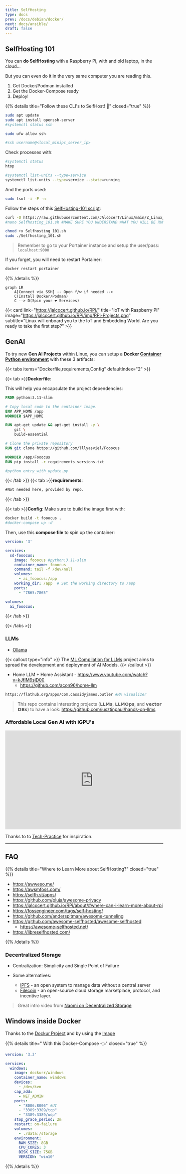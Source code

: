 ```yaml
---
title: SelfHosting
type: docs
prev: /docs/debian/docker/
next: docs/ansible/
draft: false
---
```


## SelfHosting 101

You can **do SelfHosting** with a Raspberry Pi, with and old laptop, in the cloud...

But you can even do it in the very same computer you are reading this.

1. Get Docker/Podman installed
2. Get the Docker-Compose ready
3. Deploy!

{{% details title="Follow these CLI's to SelfHost! 🚀" closed="true" %}}

```sh
sudo apt update
sudo apt install openssh-server
#systemctl status ssh

sudo ufw allow ssh

#ssh username@<local_minipc_server_ip>
```

Check processes with:

```sh
#systemctl status
htop

#systemctl list-units --type=service
systemctl list-units --type=service --state=running
```

And the ports used:

```sh
sudo lsof -i -P -n
```

Follow the steps of this [SelfHosting-101 script](https://github.com/JAlcocerT/Linux/blob/main/Z_Linux_Installations_101/Selfhosting_101.sh):

```sh
curl -O https://raw.githubusercontent.com/JAlcocerT/Linux/main/Z_Linux_Installations_101/Selfhosting_101.sh
#nano Selfhosting_101.sh #MAKE SURE YOU UNDERSTAND WHAT YOU WILL BE RUNNING

chmod +x Selfhosting_101.sh
sudo ./Selfhosting_101.sh
```

> Remember to go to your Portainer instance and setup the user/pass: `localhost:9000`

If you forget, you will need to restart Portainer:

```sh
docker restart portainer
```

{{% /details %}}

```mermaid
graph LR
    A[Connect via SSH] -- Open f/w if needed --> 
    C(Install Docker/Podman)
    C --> D(Spin your ❤️ Services)
```

{{< card link="https://jalcocert.github.io/RPi/" title="IoT with Raspberry Pi" image="https://jalcocert.github.io/RPi/img/RPi-Projects.png" subtitle="Linux will onboard you to the IoT and Embedding World. Are you ready to take the first step?" >}}


## GenAI

To try new **Gen AI Projects** within Linux, you can setup a **Docker [Container Python environment](https://jalcocert.github.io/JAlcocerT/why-i-love-containers/)** with these 3 artifacts:

{{< tabs items="Dockerfile,requirements,Config" defaultIndex="2" >}}

  {{< tab >}}**Dockerfile**: 

This will help you encapsulate the project dependencies:

```Dockerfile
FROM python:3.11-slim

# Copy local code to the container image.
ENV APP_HOME /app
WORKDIR $APP_HOME

RUN apt-get update && apt-get install -y \
    git \
    build-essential

# Clone the private repository
RUN git clone https://github.com/lllyasviel/Fooocus

WORKDIR /app/Fooocus
RUN pip install -r requirements_versions.txt

#python entry_with_update.py

```

  {{< /tab >}}
  {{< tab >}}**requirements**:
  
```txt
#Not needed here, provided by repo.
```
  {{< /tab >}}

  {{< tab >}}**Config**:
Make sure to build the image first with:

```sh
docker build -t fooocus .
#docker-compose up -d
```
Then, use this **compose file** to spin up the container:

```yml
version: '3'

services:
  sd-fooocus:
    image: fooocus #python:3.11-slim
    container_name: fooocus
    command: tail -f /dev/null
    volumes:
      - ai_fooocus:/app
    working_dir: /app  # Set the working directory to /app
    ports:
      - "7865:7865"

volumes:
  ai_fooocus:
```
  {{< /tab >}}

{{< /tabs >}}



### LLMs

* [Ollama](https://fossengineer.com/selfhosting-llms-ollama/)

{{< callout type="info" >}}
The [ML Compilation for LLMs](https://github.com/mlc-ai/mlc-llm) project aims to spread the development and deployment of AI Models.
{{< /callout >}}

* Home LLM + Home Assistant - https://www.youtube.com/watch?v=kJfIM9siD00
  * https://github.com/acon96/home-llm

```sh
https://flathub.org/apps/com.cassidyjames.butler #HA visualizer
```

> This repo contains interesting projects (𝗟𝗟𝗠𝘀, 𝗟𝗟𝗠𝗢𝗽𝘀, and 𝘃𝗲𝗰𝘁𝗼𝗿 𝗗𝗕𝘀) to have a look: https://github.com/iusztinpaul/hands-on-llms


### Affordable Local Gen AI with iGPU's


<iframe width="560" height="315" src="https://www.youtube.com/embed/xsvTEzTirlQ" frameborder="0" allowfullscreen></iframe>

Thanks to to [Tech-Practice](https://www.youtube.com/watch?v=HPO7fu7Vyw4&t=445s) for inspiration.


---

## FAQ

{{% details title="Where to Learn More about SelfHosting?" closed="true" %}}

* <https://awweso.me/>
* https://awsmfoss.com/
* https://selfh.st/apps/
* <https://github.com/pluja/awesome-privacy>
* <https://jalcocert.github.io/RPi/about/#where-can-i-learn-more-about-rpi>
* <https://fossengineer.com/tags/self-hosting/>
* <https://github.com/anderspitman/awesome-tunneling>
* <https://github.com/awesome-selfhosted/awesome-selfhosted>
    * <https://awesome-selfhosted.net/>
* https://libreselfhosted.com/

{{% /details %}}


### Decentralized Storage

* Centralization: Simplicity and Single Point of Failure

* Some alternatives:
  * [IPFS](https://ipfs.tech/) -  an open system to manage data without a central server
  * [Filecoin](https://filecoin.io/) - an open-source cloud storage marketplace, protocol, and incentive layer.

> Great intro video from [Naomi on Decentralized Storage](https://www.youtube.com/watch?v=rOtMGJVp2MU)

## Windows inside Docker

Thanks to the [Dockur Project](https://github.com/dockur/windows) and by using the [Image](https://hub.docker.com/r/dockurr/windows#!)

{{% details title=" With this Docker-Compose 👈" closed="true" %}}

```yml
version: '3.3'

services:
  windows:
    image: dockurr/windows
    container_name: windows
    devices:
      - /dev/kvm
    cap_add:
      - NET_ADMIN
    ports:
      - "8006:8006" #UI
      - "3389:3389/tcp"
      - "3389:3389/udp"
    stop_grace_period: 2m
    restart: on-failure
    volumes:
      - ./data:/storage
    environment:
      RAM_SIZE: 8GB
      CPU_CORES: 3
      DISK_SIZE: 75GB
      VERSION: "win10"
```

{{% /details %}}